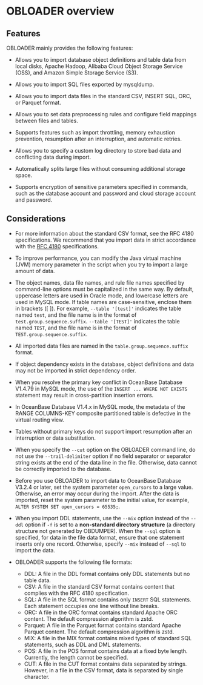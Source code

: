 # OBLOADER overview

## Features

OBLOADER mainly provides the following features:

* Allows you to import database object definitions and table data from local disks, Apache Hadoop, Alibaba Cloud Object Storage Service (OSS), and Amazon Simple Storage Service (S3).

* Allows you to import SQL files exported by mysqldump.

* Allows you to import data files in the standard CSV, INSERT SQL, ORC, or Parquet format.

* Allows you to set data preprocessing rules and configure field mappings between files and tables.

* Supports features such as import throttling, memory exhaustion prevention, resumption after an interruption, and automatic retries.

* Allows you to specify a custom log directory to store bad data and conflicting data during import.

* Automatically splits large files without consuming additional storage space.

* Supports encryption of sensitive parameters specified in commands, such as the database account and password and cloud storage account and password.



## Considerations

* For more information about the standard CSV format, see the RFC 4180 specifications. We recommend that you import data in strict accordance with the [RFC 4180](http://mirrors.nju.edu.cn/rfc/inline-errata/rfc4180.html) specifications.



* To improve performance, you can modify the Java virtual machine (JVM) memory parameter in the script when you try to import a large amount of data.



* The object names, data file names, and rule file names specified by command-line options must be capitalized in the same way. By default, uppercase letters are used in Oracle mode, and lowercase letters are used in MySQL mode. If table names are case-sensitive, enclose them in brackets ([ ]). For example, `--table '[test]'` indicates the table named `test`, and the file name is in the format of `test.group.sequence.suffix`.
   `--table '[TEST]'` indicates the table named `TEST`, and the file name is in the format of `TEST.group.sequence.suffix`.



* All imported data files are named in the `table.group.sequence.suffix` format.



* If object dependency exists in the database, object definitions and data may not be imported in strict dependency order.

* When you resolve the primary key conflict in OceanBase Database V1.4.79 in MySQL mode, the use of the `INSERT ... WHERE NOT EXISTS` statement may result in cross-partition insertion errors.

* In OceanBase Database V1.4.x in MySQL mode, the metadata of the RANGE COLUMNS-KEY composite partitioned table is defective in the virtual routing view.

* Tables without primary keys do not support import resumption after an interruption or data substitution.

* When you specify the `--cut` option on the OBLOADER command line, do not use the `--trail-delimiter` option if no field separator or separator string exists at the end of the data line in the file. Otherwise, data cannot be correctly imported to the database.

* Before you use OBLOADER to import data to OceanBase Database V3.2.4 or later, set the system parameter `open_cursors` to a large value. Otherwise, an error may occur during the import. After the data is imported, reset the system parameter to the initial value, for example, `ALTER SYSTEM SET open_cursors = 65535;`.

* When you import DDL statements, use the `--mix` option instead of the `--ddl` option if `-f` is set to a **non-standard directory structure** (a directory structure not generated by OBDUMPER). When the `--sql` option is specified, for data in the file data format, ensure that one statement inserts only one record. Otherwise, specify `--mix` instead of `--sql` to import the data.

* OBLOADER supports the following file formats:
   * DDL: A file in the DDL format contains only DDL statements but no table data.
   * CSV: A file in the standard CSV format contains content that complies with the RFC 4180 specification.
   * SQL: A file in the SQL format contains only `INSERT` SQL statements. Each statement occupies one line without line breaks.
   * ORC: A file in the ORC format contains standard Apache ORC content. The default compression algorithm is zstd.
   * Parquet: A file in the Parquet format contains standard Apache Parquet content. The default compression algorithm is zstd.
   * MIX: A file in the MIX format contains mixed types of standard SQL statements, such as DDL and DML statements.
   * POS: A file in the POS format contains data at a fixed byte length. Currently, the length cannot be specified.
   * CUT: A file in the CUT format contains data separated by strings. However, in a file in the CSV format, data is separated by single character.